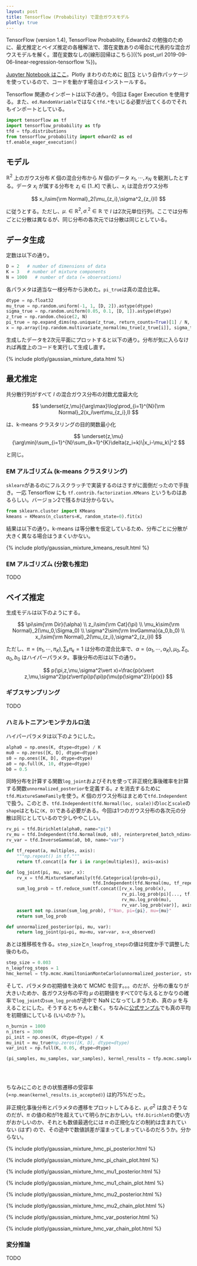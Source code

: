 ```yaml
---
layout: post
title: Tensorflow (Probability) で混合ガウスモデル
plotly: true
---
```


TensorFlow (version 1.4), TensorFlow Probability, Edwards2 の勉強のために、最尤推定とベイズ推定の各種解法で、潜在変数ありの場合に代表的な混合ガウスモデルを解く。潜在変数なしの[線形回帰はこちら]({% post_url 2019-09-06-linear-regression-tensorflow %})。

[Jupyter Notebook はここ](https://nbviewer.jupyter.org/gist/yoshihikosuzuki/9d06ebb320789dd1a0c2389964a2d33e)。Plotly まわりのために [BITS](https://github.com/yoshihikosuzuki/BITS) という自作パッケージを使っているので、コードを動かす場合はインストールする。

Tensorflow 関連のインポートは以下の通り。今回は Eager Execution を使用する。また、`ed.RandomVariable`ではなく`tfd.*`をいじる必要が出てくるのでそれもインポートとしている。

```python
import tensorflow as tf
import tensorflow_probability as tfp
tfd = tfp.distributions
from tensorflow_probability import edward2 as ed
tf.enable_eager_execution()
```

## モデル

$\mathbb{R}^2$ 上のガウス分布 $K$ 個の混合分布から $N$ 個のデータ $x_1,\cdots,x_N$ を観測したとする。データ $x_i$ が属する分布を $z_i\in[1..K]$ で表し、$x_i$ は混合ガウス分布

$$
x_i\sim{\rm Normal}_2(\mu_{z_i},\sigma^2_{z_i}I)
$$

に従うとする。ただし、$\mu_\cdot\in\mathbb{R}^2,\sigma^2_\cdot\in\mathbb{R}$ で $I$ は2次元単位行列。ここでは分布ごとに分散は異なるが、同じ分布の各次元では分散は同じとしている。

## データ生成

定数は以下の通り。

```python
D = 2   # number of dimensions of data
K = 3   # number of mixture components
N = 1000   # number of data (= observations)
```

各パラメタは適当な一様分布から決めた。`pi_true`は真の混合比率。

```python
dtype = np.float32
mu_true = np.random.uniform(-1, 1, [D, 2]).astype(dtype)
sigma_true = np.random.uniform(0.05, 0.1, [D, 1]).astype(dtype)
z_true = np.random.choice(2, N)
pi_true = np.expand_dims(np.unique(z_true, return_counts=True)[1] / N, axis=1).astype(dtype)
x = np.array([np.random.multivariate_normal(mu_true[z_true[i]], sigma_true[z_true[i]] * np.identity(D)) for i in range(N)]).astype(dtype)
```

生成したデータを2次元平面にプロットすると以下の通り。分布が気に入らなければ再度上のコードを実行して生成し直す。

{% include plotly/gaussian_mixture_data.html %}

## 最尤推定

共分散行列がすべて $I$ の混合ガウス分布の対数尤度最大化

$$
\underset{z,\mu}{\arg\max}\log\prod_{i=1}^{N}{\rm Normal}_2(x_i\vert\mu_{z_i},I)
$$

は、k-means クラスタリングの目的関数最小化

$$
\underset{z,\mu}{\arg\min}\sum_{i=1}^{N}\sum_{k=1}^{K}\delta(z_i=k)\|x_i-\mu_k\|^2
$$

と同じ。

### EM アルゴリズム (k-means クラスタリング)

`sklearn`があるのにフルスクラッチで実装するのはさすがに面倒だったので手抜き。一応 Tensorflow にも `tf.contrib.factorization.KMeans` というものはあるらしい。バージョン2で残るかは分からない。

```python
from sklearn.cluster import KMeans
kmeans = KMeans(n_clusters=K, random_state=0).fit(x)
```

結果は以下の通り。k-means は等分散を仮定しているため、分布ごとに分散が大きく異なる場合はうまくいかない。

{% include plotly/gaussian_mixture_kmeans_result.html %}

### EM アルゴリズム (分散も推定)

TODO

## ベイズ推定

生成モデルは以下のようにする。

$$
\pi\sim{\rm Dir}(\alpha) \\
z_i\sim{\rm Cat}(\pi) \\
\mu_k\sim{\rm Normal}_2(\mu_0,\Sigma_0) \\
\sigma^2\sim{\rm InvGamma}(a_0,b_0) \\
x_i\sim{\rm Normal}_2(\mu_{z_i},\sigma^2_{z_i}I)
$$

ただし、$\pi=(\pi_1,\cdots,\pi_K),\sum_{k}\pi_k=1$ は分布の混合比率で、$\alpha=(\alpha_1,\cdots,\alpha_K),\mu_0,\Sigma_0,a_0,b_0$ はハイパーパラメタ。事後分布の形は以下の通り。

$$
p(\pi,z,\mu,\sigma^2\vert x)=\frac{p(x\vert z,\mu,\sigma^2)p(z\vert\pi)p(\pi)p(\mu)p(\sigma^2)}{p(x)}
$$

### ギブスサンプリング

TODO

### ハミルトニアンモンテカルロ法

ハイパーパラメタは以下のようにした。

```python
alpha0 = np.ones(K, dtype=dtype) / K
mu0 = np.zeros([K, D], dtype=dtype)
s0 = np.ones([K, D], dtype=dtype)
a0 = np.full(K, 10, dtype=dtype)
b0 = 0.5
```

同時分布を計算する関数`log_joint`およびそれを使って非正規化事後確率を計算する関数`unnormalized_posterior`を定義する。$z$ を消去するために`tfd.MixtureSameFamily`を使う。$K$ 個のガウス分布はまとめて`tfd.Independent`で扱う。このとき、`tfd.Independent(tfd.Normal(loc, scale))`の`loc`と`scale`の`shape`はともに`(K, D)`である必要がある。今回は1つのガウス分布の各次元の分散は同じとしているので少しややこしい。

```python
rv_pi = tfd.Dirichlet(alpha0, name="pi")
rv_mu = tfd.Independent(tfd.Normal(mu0, s0), reinterpreted_batch_ndims=1, name="mu")
rv_var = tfd.InverseGamma(a0, b0, name="var")

def tf_repeat(a, multiples, axis):
    """np.repeat() in tf."""
    return tf.concat([a for i in range(multiples)], axis=axis)

def log_joint(pi, mu, var, x):
    rv_x = tfd.MixtureSameFamily(tfd.Categorical(probs=pi),
                                 tfd.Independent(tfd.Normal(mu, tf_repeat(tf.sqrt(var)[:, tf.newaxis], D, axis=1))))
    sum_log_prob = tf.reduce_sum(tf.concat([rv_x.log_prob(x),
                                            rv_pi.log_prob(pi)[..., tf.newaxis],
                                            rv_mu.log_prob(mu),
                                            rv_var.log_prob(var)], axis=-1))
    assert not np.isnan(sum_log_prob), f"Nan, pi={pi}, mu={mu}"
    return sum_log_prob

def unnormalized_posterior(pi, mu, var):
    return log_joint(pi=pi, mu=mu, var=var, x=x_observed)
```

あとは推移核を作る。`step_size`と`n_leapfrog_steps`の値は何度か手で調整した後のもの。

```python
step_size = 0.003
n_leapfrog_steps = 1
hmc_kernel = tfp.mcmc.HamiltonianMonteCarlo(unnormalized_posterior, step_size, n_leapfrog_steps)
```

そして、パラメタの初期値を決めて MCMC を回す。。。のだが、分布の重なりが大きいためか、各ガウス分布の平均 $\mu$ の初期値をすべて0で与えるとかなりの確率で`log_joint`の`sum_log_prob`が途中で NaN になってしまうため、真の $\mu$ を与えることにした。そうするとちゃんと動く。ちなみに[公式サンプル](https://github.com/tensorflow/probability/blob/master/tensorflow_probability/examples/jupyter_notebooks/Bayesian_Gaussian_Mixture_Model.ipynb)でも真の平均を初期値にしている (いいのか？)。

```python
n_burnin = 1000
n_iters = 3000
pi_init = np.ones(K, dtype=dtype) / K
mu_init = mu_true#np.zeros([K, D], dtype=dtype)
var_init = np.full(K, 0.05, dtype=dtype)

(pi_samples, mu_samples, var_samples), kernel_results = tfp.mcmc.sample_chain(n_iters,
                                                                              [pi_init, mu_init, var_init],
                                                                              num_burnin_steps=n_burnin,
                                                                              kernel=hmc_kernel)
```

ちなみにこのときの状態遷移の受容率 (=`np.mean(kernel_results.is_accepted)`) は約75%だった。

非正規化事後分布とパラメタの遷移をプロットしてみると、$\mu,\sigma^2$ は良さそうなのだが、$\pi$ の値の和が1を超えていて明らかにおかしい。`tfd.Dirichlet`の使い方がおかしいのか、それとも数値最適化には $\pi$ の正規化などの制約は含まれていない (はず) ので、その途中で数値誤差が溜まってしまっているのだろうか。分からない。

{% include plotly/gaussian_mixture_hmc_pi_posterior.html %}

{% include plotly/gaussian_mixture_hmc_pi_chain_plot.html %}

{% include plotly/gaussian_mixture_hmc_mu1_posterior.html %}

{% include plotly/gaussian_mixture_hmc_mu1_chain_plot.html %}

{% include plotly/gaussian_mixture_hmc_mu2_posterior.html %}

{% include plotly/gaussian_mixture_hmc_mu2_chain_plot.html %}

{% include plotly/gaussian_mixture_hmc_var_posterior.html %}

{% include plotly/gaussian_mixture_hmc_var_chain_plot.html %}

### 変分推論

TODO
